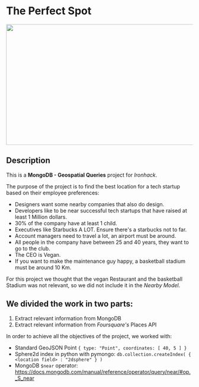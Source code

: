 # The Perfect Spot

<img src="https://specials-images.forbesimg.com/imageserve/1136647427/960x0.jpg?fit=scale" width="650" height="325" />

## Description
This is a **MongoDB - Geospatial Queries** project for *Ironhack*. 

The purpose of the project is to find the best location for a tech startup based on their employee preferences:

- Designers want some nearby companies that also do design.
- Developers like to be near successful tech startups that have raised at least 1 Million dollars.
- 30% of the company have at least 1 child.
- Executives like Starbucks A LOT. Ensure there's a starbucks not to far.
- Account managers need to travel a lot, an airport must be around.
- All people in the company have between 25 and 40 years, they want to go to the club.
- The CEO is Vegan.
- If you want to make the maintenance guy happy, a basketball stadium must be around 10 Km.

​For this project we thought that the vegan Restaurant and the basketball Stadium was not relevant, so we did not include it in the *Nearby Model*.


## We divided the work in two parts:

1) Extract relevant information from MongoDB
2) Extract relevant information from *Foursquare's*
Places API

In order to achieve all the objectives of the project, we worked with:
- Standard GeoJSON Point `{ type: "Point", coordinates: [ 40, 5 ] }`
- Sphere2d index in python with pymongo: `db.collection.createIndex( { <location field> : "2dsphere" } )`
- MongoDB `$near` operator: <https://docs.mongodb.com/manual/reference/operator/query/near/#op._S_near>

 
